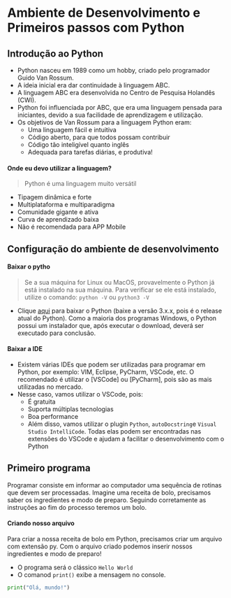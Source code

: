 # Ambiente de Desenvolvimento e Primeiros passos com Python

## Introdução ao Python

- Python nasceu em 1989 como um hobby, criado pelo programador Guido Van Rossum.
- A ideia inicial era dar continuidade à linguagem ABC.
- A linguagem ABC era desenvolvida no Centro de Pesquisa Holandês (CWI).
- Python foi influenciada por ABC, que era uma linguagem pensada para iniciantes, devido a sua facilidade de aprendizagem e utilização.
- Os objetivos de Van Rossum para a linguagem Python eram:
    - Uma linguagem fácil e intuitiva
    - Código aberto, para que todos possam contribuir
    - Código tão inteligível quanto inglês
    - Adequada para tarefas diárias, e produtiva!

#### Onde eu devo utilizar a linguagem?
> Python é uma linguagem muito versátil
- Tipagem dinâmica e forte
- Multiplataforma e multiparadigma
- Comunidade gigante e ativa
- Curva de aprendizado baixa
- Não é recomendada para APP Mobile

## Configuração do ambiente de desenvolvimento

#### Baixar o pytho
>Se a sua máquina for Linux ou MacOS, provavelmente o Python já está instalado na sua máquina. Para verificar se ele está instalado, utilize o comando: `python -V` ou `python3 -V`

- Clique [aqui]() para baixar o Python (baixe a versão 3.x.x, pois é o release atual do Python). Como a maioria dos programas Windows, o Python possui um instalador que, após executar o download, deverá ser executado para conclusão.

#### Baixar a IDE
- Existem várias IDEs que podem ser utilizadas para programar em Python, por exemplo: VIM, Eclipse, PyCharm, VSCode, etc. O recomendado é utilizar o [VSCode] ou [PyCharm], pois são as mais utilizadas no mercado.
- Nesse caso, vamos utilizar o VSCode, pois:
    - É gratuita
    - Suporta múltiplas tecnologias
    - Boa performance
    - Além disso, vamos utilizar o plugin `Python`, `autoDocstring`e `Visual Studio IntelliCode`. Todas elas podem ser encontradas nas extensões do VSCode e ajudam a facilitar o desenvolvimento com o Python

## Primeiro programa
Programar consiste em informar ao computador uma sequência de rotinas que devem ser processadas. Imagine uma receita de bolo, precisamos saber os ingredientes e modo de preparo. Seguindo corretamente as instruções ao fim do processo teremos um bolo.

#### Criando nosso arquivo
Para criar a nossa receita de bolo em Python, precisamos criar um arquivo com extensão py. Com o arquivo criado podemos inserir nossos ingredientes e modo de preparo!

- O programa será o clássico `Hello World`
- O comanod `print()` exibe a mensagem no console.
```py
print("Olá, mundo!")
```


